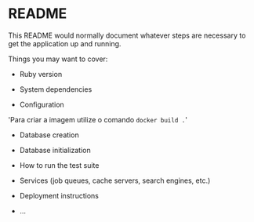 # README

This README would normally document whatever steps are necessary to get the
application up and running.

Things you may want to cover:

* Ruby version

* System dependencies

* Configuration

'Para criar a imagem utilize o comando `docker build .`'



* Database creation

* Database initialization

* How to run the test suite

* Services (job queues, cache servers, search engines, etc.)

* Deployment instructions

* ...
